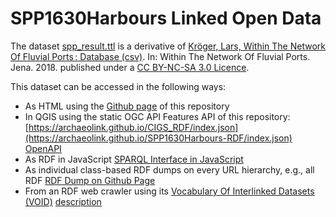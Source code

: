 # SPP1630Harbours Linked Open Data
                                            
The dataset [spp_result.ttl](https://github.com/archaeolink/SPP1630Harbours-RDF/blob/main/spp_result.ttl) is a derivative of [Kröger, Lars, Within The Network Of Fluvial Ports : Database (csv)](https://www.db-thueringen.de/receive/dbt_mods_00035241). In: Within The Network Of Fluvial Ports. Jena. 2018. published under a [CC BY-NC-SA 3.0 Licence](http://creativecommons.org/licenses/by-nc-sa/4.0/).
                                                                   
This dataset can be accessed in the following ways:                                                                                   
* As HTML using the [Github page](https://archaeolink.github.io/SPP1630Harbours-RDF/) of this repository       
* In QGIS using the static OGC API Features API of this repository: [https://archaeolink.github.io/CIGS_RDF/index.json](https://archaeolink.github.io/SPP1630Harbours-RDF/index.json) [OpenAPI](https://archaeolink.github.io/SPP1630Harbours-RDF/api/api.html)
* As RDF in JavaScript [SPARQL Interface in JavaScript](https://archaeolink.github.io/SPP1630Harbours-RDF/sparql.html?endpoint=https://archaeolink.github.io/SPP1630Harbours-RDF/index.ttl)
* As individual class-based RDF dumps on every URL hierarchy, e.g., all RDF [RDF Dump on Github Page](https://archaeolink.github.io/SPP1630Harbours-RDF/index.ttl)
* From an RDF web crawler using its [Vocabulary Of Interlinked Datasets (VOID)](https://www.w3.org/TR/void/) [description](https://archaeolink.github.io/SPP1630Harbours-RDF/void.ttl) 
 
